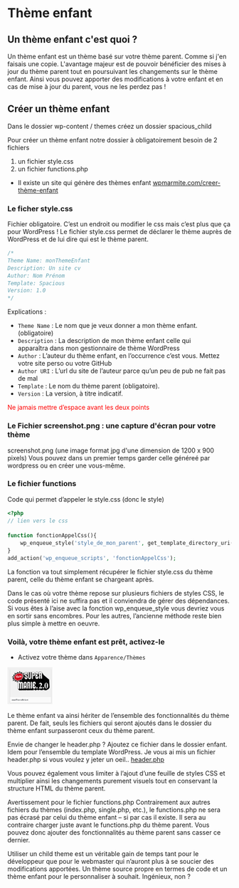 # Thème enfant 

## Un thème enfant c'est quoi ?

Un thème enfant est un thème basé sur votre thème parent. Comme si j'en faisais une copie. L'avantage majeur est de pouvoir bénéficier des mises à jour du thème parent tout en poursuivant les changements sur le thème enfant.
Ainsi vous pouvez apporter des modifications à votre enfant et en cas de mise à jour du parent, vous ne les perdez pas !

## Créer un thème enfant

Dans le dossier wp-content / themes créez un dossier spacious_child

Pour créer un thème enfant notre dossier à obligatoirement besoin de 2 fichiers

1. un fichier style.css
2. un fichier functions.php

- Il existe un site qui génère des thèmes enfant <a href="https://wpmarmite.com/creer-theme-enfant/">wpmarmite.com/creer-thème-enfant</a>

### Le ficher style.css

Fichier obligatoire. C’est un endroit ou modifier le css mais c’est plus que ça pour WordPress ! Le fichier style.css permet de déclarer le thème auprès de WordPress et de lui dire qui est le thème parent.

```CSS
/*
Theme Name: monThemeEnfant
Description: Un site cv
Author: Nom Prénom
Template: Spacious
Version: 1.0
*/
```

Explications :

- `Theme Name` : Le nom que je veux donner a mon thème enfant. (obligatoire)
- `Description` : La description de mon thème enfant celle qui apparaîtra dans mon gestionnaire de thème WordPress
- `Author` : L’auteur du thème enfant, en l’occurrence c’est vous. Mettez votre site perso ou votre GitHub
- `Author URI` : L’url du site de l’auteur parce qu’un peu de pub ne fait pas de mal
- `Template` : Le nom du thème parent (obligatoire).
- `Version` : La version, à titre indicatif.

<p style="color:red;">Ne jamais mettre d’espace avant les deux points</p>

### Le Fichier screenshot.png : une capture d'écran pour votre thème

screenshot.png (une image format jpg d'une dimension de 1200 x 900 pixels) Vous pouvez dans un premier temps garder celle généreé par wordpress ou en créer une vous-même.

### Le fichier functions

Code qui permet d’appeler le style.css (donc le style)  

```PHP
<?php
// lien vers le css

function fonctionAppelCss(){
    wp_enqueue_style('style_de_mon_parent', get_template_directory_uri() . '/style.css'  );
}
add_action('wp_enqueue_scripts', 'fonctionAppelCss');
```

La fonction va tout simplement récupérer le fichier style.css du thème parent, celle du thème enfant se chargeant après.

Dans le cas où votre thème repose sur plusieurs fichiers de styles CSS, le code présenté ici ne suffira pas et il conviendra de gérer des dépendances. Si vous êtes à l’aise avec la fonction wp_enqueue_style vous devriez vous en sortir sans encombres. Pour les autres, l’ancienne méthode reste bien plus simple à mettre en oeuvre.

### Voilà, votre thème enfant est prêt, activez-le

- Activez votre thème dans `Apparence/Thèmes`

<img src="images/bd10.png" width="20%" height="20%" />

Le thème enfant va ainsi hériter de l’ensemble des fonctionnalités du thème parent. De fait, seuls les fichiers qui seront ajoutés dans le dossier du thème enfant surpasseront ceux du thème parent.

Envie de changer le header.php ? Ajoutez ce fichier dans le dossier enfant. Idem pour l’ensemble du template WordPress. Je vous ai mis un fichier header.php si vous voulez y jeter un oeil.. <a href="https://github.com/marieThielens/worpdress/blob/master/header.php">header.php</a>

Vous pouvez également vous limiter à l’ajout d’une feuille de styles CSS et multiplier ainsi les changements purement visuels tout en conservant la structure HTML du thème parent.

Avertissement pour le fichier functions.php
Contrairement aux autres fichiers du thèmes (index.php, single.php, etc.), le functions.php ne sera pas écrasé par celui du thème enfant – si par cas il existe. Il sera au contraire charger juste avant le functions.php du thème parent. Vous pouvez donc ajouter des fonctionnalités au thème parent sans casser ce dernier.

Utiliser un child theme est un véritable gain de temps tant pour le développeur que pour le webmaster qui n’auront plus à se soucier des modifications apportées. Un thème source propre en termes de code et un thème enfant pour le personnaliser à souhait. Ingénieux, non ?